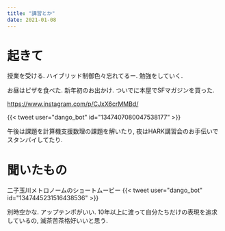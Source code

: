 ```yaml
---
title: "講習とか"
date: 2021-01-08
---
```


# 起きて
授業を受ける. ハイブリッド制御色々忘れてるー. 勉強をしていく.

お昼はピザを食べた. 新年初のお出かけ. ついでに本屋でSFマガジンを買った.

https://www.instagram.com/p/CJxX6crMMBd/

{{< tweet user="dango_bot" id="1347407080047538177" >}}

午後は課題を計算機支援数理の課題を解いたり, 夜はHARK講習会のお手伝いでスタンバイしてたり.

# 聞いたもの

二子玉川メトロノームのショートムービー
{{< tweet user="dango_bot" id="1347445231516438536" >}}

別時空かな. アップテンポがいい. 10年以上に渡って自分たちだけの表現を追求しているの, 滅茶苦茶格好いいと思う.

